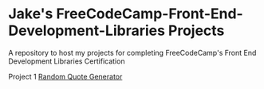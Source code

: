 # Jake's FreeCodeCamp-Front-End-Development-Libraries Projects
A repository to host my projects for completing FreeCodeCamp's Front End Development Libraries Certification

Project 1 [Random Quote Generator](https://jake2020.github.io/RandomQuoteMachine.html)
